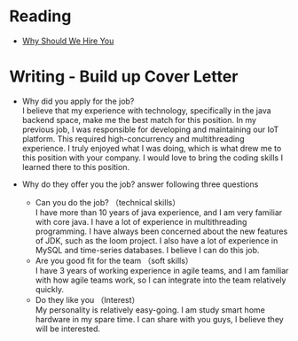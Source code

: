 # Reading

- [Why Should We Hire You](https://novoresume.com/career-blog/why-should-we-hire-you-best-answers)

# Writing - Build up Cover Letter

-  Why did you apply for the job?   
I believe that my experience with technology, specifically in the java backend space, make me the best match for this position. In my previous job, I was responsible for developing and maintaining our IoT platform. This required high-concurrency and multithreading experience. I truly enjoyed what I was doing, which is what drew me to this position with your company. I would love to bring the coding skills I learned there to this position.

-  Why do they offer you the job? answer following three questions
      - Can you do the job?   （technical skills）  
      I have more than 10 years of java experience, and I am very familiar with core java. I have a lot of experience in multithreading programming. I have always been concerned about the new features of JDK, such as the loom project. I also have a lot of experience in MySQL and time-series databases. I believe I can do this job.
      - Are you good fit for the team  （soft skills）  
      I have 3 years of working experience in agile teams, and I am familiar with how agile teams work, so I can integrate into the team relatively quickly.
      - Do they like you   （Interest）  
      My personality is relatively easy-going. I am study smart home hardware in my spare time. I can share with you guys, I believe they will be interested.
